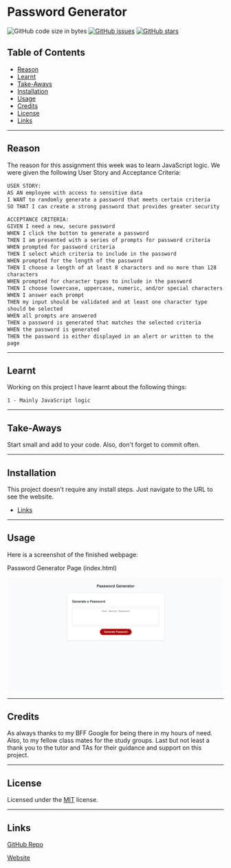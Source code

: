 # Password Generator
![GitHub code size in bytes](https://img.shields.io/github/languages/code-size/jdbell123/password-generator)
 [![GitHub issues](https://img.shields.io/github/issues/jdbell123/password-generator)](https://github.com/jdbell123/password-generator/issues)
 [![GitHub stars](https://img.shields.io/github/stars/jdbell123/password-generator)](https://github.com/jdbell123/password-generator/stargazers)
## Table of Contents

* [Reason](#reason)
* [Learnt](#learnt)
* [Take-Aways](#Take-Aways)
* [Installation](#installation)
* [Usage](#usage)
* [Credits](#credits)
* [License](#license)
* [Links](#links)

***

## Reason

The reason for this assignment this week was to learn JavaScript logic. We were given the following User Story and Acceptance Criteria:

```
USER STORY:
AS AN employee with access to sensitive data
I WANT to randomly generate a password that meets certain criteria
SO THAT I can create a strong password that provides greater security
```

```
ACCEPTANCE CRITERIA:
GIVEN I need a new, secure password
WHEN I click the button to generate a password
THEN I am presented with a series of prompts for password criteria
WHEN prompted for password criteria
THEN I select which criteria to include in the password
WHEN prompted for the length of the password
THEN I choose a length of at least 8 characters and no more than 128 characters
WHEN prompted for character types to include in the password
THEN I choose lowercase, uppercase, numeric, and/or special characters
WHEN I answer each prompt
THEN my input should be validated and at least one character type should be selected
WHEN all prompts are answered
THEN a password is generated that matches the selected criteria
WHEN the password is generated
THEN the password is either displayed in an alert or written to the page
```

---

## Learnt

Working on this project I have learnt about the following things:

    1 - Mainly JavaScript logic

---

## Take-Aways

Start small and add to your code. Also, don't forget to commit often.

---

## Installation

This project doesn't require any install steps. Just navigate to the URL to see the website.

* [Links](#links)

---

## Usage 

Here is a screenshot of the finished webpage:

Password Generator Page (index.html)

![Password Generator Page](./assets/images/PasswordGenerator.png "Password Generator Page")

---

## Credits

As always thanks to my BFF Google for being there in my hours of need. Also, to my fellow class mates for the study groups. Last but not least a thank you to the tutor and TAs for their guidance and support on this project. 

---

## License


Licensed under the [MIT](./LICENSE) license.


---

## Links

[GitHub Repo](https://github.com/jdbell123/password-generator)

[Website](https://jdbell123.github.io/password-generator/)
